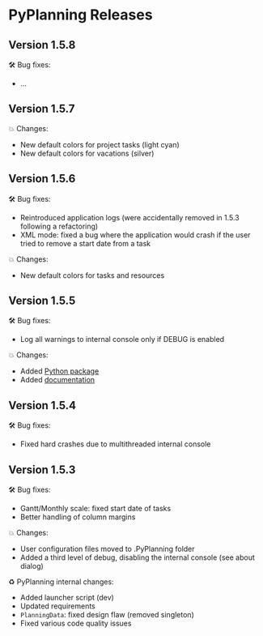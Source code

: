 # PyPlanning Releases #

## Version 1.5.8 ##

🛠️ Bug fixes:

* ...

## Version 1.5.7 ##

💥 Changes:

* New default colors for project tasks (light cyan)
* New default colors for vacations (silver)


## Version 1.5.6 ##

🛠️ Bug fixes:

* Reintroduced application logs (were accidentally removed in 1.5.3 following a refactoring)
* XML mode: fixed a bug where the application would crash if the user tried to remove a start date from a task

💥 Changes:

* New default colors for tasks and resources


## Version 1.5.5 ##

🛠️ Bug fixes:

* Log all warnings to internal console only if DEBUG is enabled

💥 Changes:

* Added [Python package](https://pypi.org/project/PyPlanning/)
* Added [documentation](https://pyplanning.readthedocs.io/)

## Version 1.5.4 ##

🛠️ Bug fixes:

* Fixed hard crashes due to multithreaded internal console

## Version 1.5.3 ##

🛠️ Bug fixes:

* Gantt/Monthly scale: fixed start date of tasks
* Better handling of column margins

💥 Changes:

* User configuration files moved to .PyPlanning folder
* Added a third level of debug, disabling the internal console (see about dialog)

♻ PyPlanning internal changes:

* Added launcher script (dev)
* Updated requirements
* `PlanningData`: fixed design flaw (removed singleton)
* Fixed various code quality issues